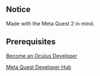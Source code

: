 ## Notice

Made with the Meta Quest 2 in mind.

## Prerequisites

[Become an Oculus Developer](https://developer.oculus.com)

[Meta Quest Developer Hub](https://developer.oculus.com/meta-quest-developer-hub)
